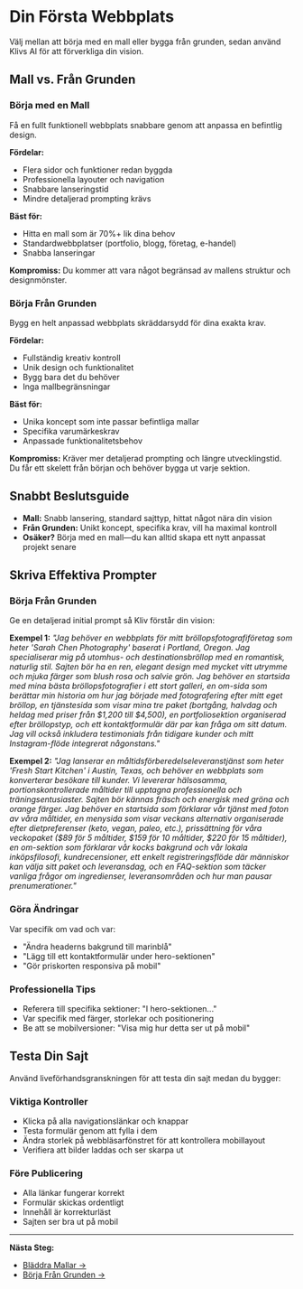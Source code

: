 # Din Första Webbplats

Välj mellan att börja med en mall eller bygga från grunden, sedan använd Klivs AI för att förverkliga din vision.

## Mall vs. Från Grunden

### **Börja med en Mall**
Få en fullt funktionell webbplats snabbare genom att anpassa en befintlig design.

**Fördelar:**
- Flera sidor och funktioner redan byggda
- Professionella layouter och navigation
- Snabbare lanseringstid
- Mindre detaljerad prompting krävs

**Bäst för:**
- Hitta en mall som är 70%+ lik dina behov
- Standardwebbplatser (portfolio, blogg, företag, e-handel)
- Snabba lanseringar

**Kompromiss:** Du kommer att vara något begränsad av mallens struktur och designmönster.

### **Börja Från Grunden**
Bygg en helt anpassad webbplats skräddarsydd för dina exakta krav.

**Fördelar:**
- Fullständig kreativ kontroll
- Unik design och funktionalitet
- Bygg bara det du behöver
- Inga mallbegränsningar

**Bäst för:**
- Unika koncept som inte passar befintliga mallar
- Specifika varumärkeskrav
- Anpassade funktionalitetsbehov

**Kompromiss:** Kräver mer detaljerad prompting och längre utvecklingstid. Du får ett skelett från början och behöver bygga ut varje sektion.

## Snabbt Beslutsguide

- **Mall:** Snabb lansering, standard sajttyp, hittat något nära din vision
- **Från Grunden:** Unikt koncept, specifika krav, vill ha maximal kontroll
- **Osäker?** Börja med en mall—du kan alltid skapa ett nytt anpassat projekt senare

## Skriva Effektiva Prompter

### **Börja Från Grunden**
Ge en detaljerad initial prompt så Kliv förstår din vision:

**Exempel 1:** *"Jag behöver en webbplats för mitt bröllopsfotografiföretag som heter 'Sarah Chen Photography' baserat i Portland, Oregon. Jag specialiserar mig på utomhus- och destinationsbröllop med en romantisk, naturlig stil. Sajten bör ha en ren, elegant design med mycket vitt utrymme och mjuka färger som blush rosa och salvie grön. Jag behöver en startsida med mina bästa bröllopsfotografier i ett stort galleri, en om-sida som berättar min historia om hur jag började med fotografering efter mitt eget bröllop, en tjänstesida som visar mina tre paket (bortgång, halvdag och heldag med priser från $1,200 till $4,500), en portfoliosektion organiserad efter bröllopstyp, och ett kontaktformulär där par kan fråga om sitt datum. Jag vill också inkludera testimonials från tidigare kunder och mitt Instagram-flöde integrerat någonstans."*

**Exempel 2:** *"Jag lanserar en måltidsförberedelseleveranstjänst som heter 'Fresh Start Kitchen' i Austin, Texas, och behöver en webbplats som konverterar besökare till kunder. Vi levererar hälsosamma, portionskontrollerade måltider till upptagna professionella och träningsentusiaster. Sajten bör kännas fräsch och energisk med gröna och orange färger. Jag behöver en startsida som förklarar vår tjänst med foton av våra måltider, en menysida som visar veckans alternativ organiserade efter dietpreferenser (keto, vegan, paleo, etc.), prissättning för våra veckopaket ($89 för 5 måltider, $159 för 10 måltider, $220 för 15 måltider), en om-sektion som förklarar vår kocks bakgrund och vår lokala inköpsfilosofi, kundrecensioner, ett enkelt registreringsflöde där människor kan välja sitt paket och leveransdag, och en FAQ-sektion som täcker vanliga frågor om ingredienser, leveransområden och hur man pausar prenumerationer."*

### **Göra Ändringar**
Var specifik om vad och var:
- "Ändra headerns bakgrund till marinblå"
- "Lägg till ett kontaktformulär under hero-sektionen"
- "Gör priskorten responsiva på mobil"

### **Professionella Tips**
- Referera till specifika sektioner: "I hero-sektionen..."
- Var specifik med färger, storlekar och positionering
- Be att se mobilversioner: "Visa mig hur detta ser ut på mobil"

## Testa Din Sajt

Använd liveförhandsgranskningen för att testa din sajt medan du bygger:

### **Viktiga Kontroller**
- Klicka på alla navigationslänkar och knappar
- Testa formulär genom att fylla i dem
- Ändra storlek på webbläsarfönstret för att kontrollera mobillayout
- Verifiera att bilder laddas och ser skarpa ut

### **Före Publicering**
- Alla länkar fungerar korrekt
- Formulär skickas ordentligt
- Innehåll är korrekturläst
- Sajten ser bra ut på mobil

---

**Nästa Steg:**
- [Bläddra Mallar →](/sv/templates/app-store)
- [Börja Från Grunden →](/sv/templates/from-scratch)